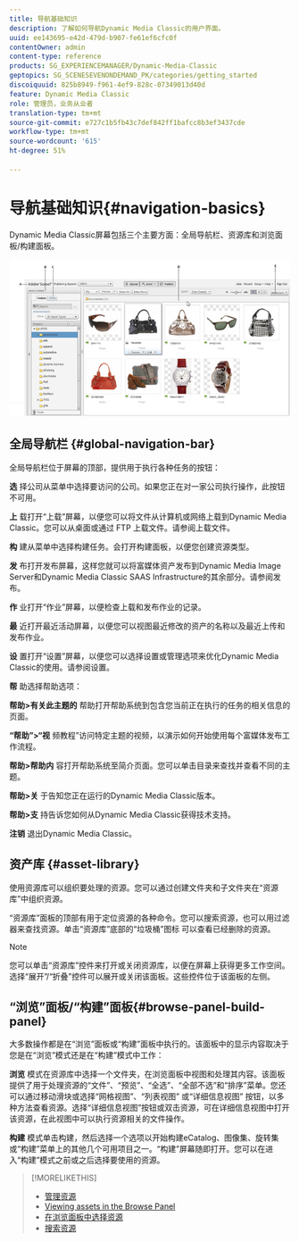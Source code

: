 ```yaml
---
title: 导航基础知识
description: 了解如何导航Dynamic Media Classic的用户界面。
uuid: ee143695-e42d-479d-b907-fe61ef6cfc0f
contentOwner: admin
content-type: reference
products: SG_EXPERIENCEMANAGER/Dynamic-Media-Classic
geptopics: SG_SCENESEVENONDEMAND_PK/categories/getting_started
discoiquuid: 825b8949-f961-4ef9-828c-07349013d40d
feature: Dynamic Media Classic
role: 管理员，业务从业者
translation-type: tm+mt
source-git-commit: e727c1b5fb43c7def842ff1bafcc8b3ef3437cde
workflow-type: tm+mt
source-wordcount: '615'
ht-degree: 51%

---
```



# 导航基础知识{#navigation-basics}

Dynamic Media Classic屏幕包括三个主要方面：全局导航栏、资源库和浏览面板/构建面板。

![导航基础知识](/help/assets/gs_navigation_basics_popup_popup.png)

## 全局导航栏 {#global-navigation-bar}

全局导航栏位于屏幕的顶部，提供用于执行各种任务的按钮：

**选** 择公司从菜单中选择要访问的公司。如果您正在对一家公司执行操作，此按钮不可用。

**上** 载打开“上载”屏幕，以便您可以将文件从计算机或网络上载到Dynamic Media Classic。您可以从桌面或通过 FTP 上载文件。请参阅上载文件。

**构** 建从菜单中选择构建任务。会打开构建面板，以便您创建资源类型。

**发** 布打开发布屏幕，这样您就可以将富媒体资产发布到Dynamic Media Image Server和Dynamic Media Classic SAAS Infrastructure的其余部分。请参阅发布。

**作** 业打开“作业”屏幕，以便检查上载和发布作业的记录。

**最** 近打开最近活动屏幕，以便您可以视图最近修改的资产的名称以及最近上传和发布作业。

**设** 置打开“设置”屏幕，以便您可以选择设置或管理选项来优化Dynamic Media Classic的使用。请参阅设置。

**帮** 助选择帮助选项：

**帮助>有关此主题的** 帮助打开帮助系统到包含您当前正在执行的任务的相关信息的页面。

**“帮助”>“视** 频教程”访问特定主题的视频，以演示如何开始使用每个富媒体发布工作流程。

**帮助>帮助内** 容打开帮助系统至简介页面。您可以单击目录来查找并查看不同的主题。

**帮助>关** 于告知您正在运行的Dynamic Media Classic版本。

**帮助>支** 持告诉您如何从Dynamic Media Classic获得技术支持。

**注销** 退出Dynamic Media Classic。

## 资产库 {#asset-library}

使用资源库可以组织要处理的资源。您可以通过创建文件夹和子文件夹在“资源库”中组织资源。

“资源库”面板的顶部有用于定位资源的各种命令。您可以搜索资源，也可以用过滤器来查找资源。单击“资源库”底部的“垃圾桶”图标  可以查看已经删除的资源。

>[!NOTE]
>
>您可以单击“资源库”控件来打开或关闭资源库，以便在屏幕上获得更多工作空间。选择“展开”/“折叠”控件可以展开或关闭该面板。这些控件位于该面板的左侧。

## “浏览”面板/“构建”面板{#browse-panel-build-panel}

大多数操作都是在“浏览”面板或“构建”面板中执行的。该面板中的显示内容取决于您是在“浏览”模式还是在“构建”模式中工作：

**浏览** 模式在资源库中选择一个文件夹，在浏览面板中视图和处理其内容。该面板提供了用于处理资源的“文件”、“预览”、“全选”、“全部不选”和“排序”菜单。您还可以通过移动滑块或选择“网格视图”、“列表视图” 或“详细信息视图” 按钮，以多种方法查看资源。选择“详细信息视图”按钮或双击资源，可在详细信息视图中打开该资源，在此视图中可以执行资源相关的文件操作。

**构建** 模式单击构建，然后选择一个选项以开始构建eCatalog、图像集、旋转集或“构建”菜单上的其他几个可用项目之一。“构建”屏幕随即打开。您可以在进入“构建”模式之前或之后选择要使用的资源。

>[!MORELIKETHIS]
>
>* [管理资源](about-managing-assets.md)
>* [Viewing assets in the Browse Panel](viewing-assets-browse-panel.md#viewing_assets_in_the_browse_panel)
>* [在浏览面板中选择资源](selecting-assets-browse-panel.md#selecting_assets_in_the_browse_panel)
>* [搜索资源](searching-assets.md#searching_assets)


